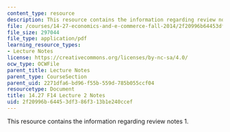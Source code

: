 ```yaml
---
content_type: resource
description: This resource contains the information regarding review notes 1.
file: /courses/14-27-economics-and-e-commerce-fall-2014/2f20996b64453df386f313b1e240ccef_MIT14_27F14_Lec2.pdf
file_size: 297044
file_type: application/pdf
learning_resource_types:
- Lecture Notes
license: https://creativecommons.org/licenses/by-nc-sa/4.0/
ocw_type: OCWFile
parent_title: Lecture Notes
parent_type: CourseSection
parent_uid: 2271dfa6-bd96-f55b-559d-785b055ccf04
resourcetype: Document
title: 14.27 F14 Lecture 2 Notes
uid: 2f20996b-6445-3df3-86f3-13b1e240ccef
---
```

This resource contains the information regarding review notes 1.